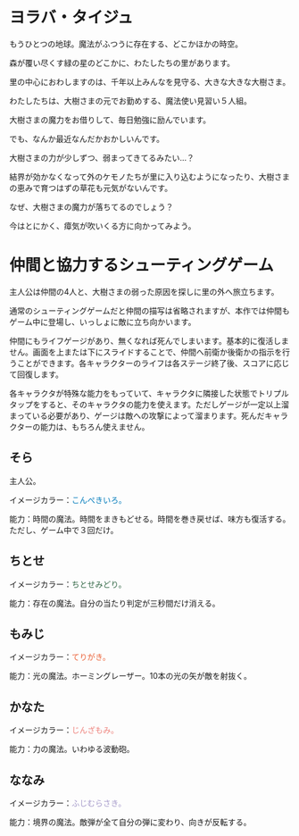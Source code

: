 # ヨラバ・タイジュ

もうひとつの地球。魔法がふつうに存在する、どこかほかの時空。

森が覆い尽くす緑の星のどこかに、わたしたちの里があります。

里の中心におわしますのは、千年以上みんなを見守る、大きな大きな大樹さま。

わたしたちは、大樹さまの元でお勤めする、魔法使い見習い５人組。

大樹さまの魔力をお借りして、毎日勉強に励んでいます。

でも、なんか最近なんだかおかしいんです。

大樹さまの力が少しずつ、弱まってきてるみたい…？

結界が効かなくなって外のケモノたちが里に入り込むようになったり、大樹さまの恵みで育つはずの草花も元気がないんです。

なぜ、大樹さまの魔力が落ちてるのでしょう？

今はとにかく、瘴気が吹いくる方に向かってみよう。

# 仲間と協力するシューティングゲーム

主人公は仲間の4人と、大樹さまの弱った原因を探しに里の外へ旅立ちます。

通常のシューティングゲームだと仲間の描写は省略されますが、本作では仲間もゲーム中に登場し、いっしょに敵に立ち向かいます。

仲間にもライフゲージがあり、無くなれば死んでしまいます。基本的に復活しません。画面を上または下にスライドすることで、仲間へ前衛か後衛かの指示を行うことができます。各キャラクターのライフは各ステージ終了後、スコアに応じて回復します。

各キャラクタが特殊な能力をもっていて、キャラクタに隣接した状態でトリプルタップをすると、そのキャラクタの能力を使えます。ただしゲージが一定以上溜まっている必要があり、ゲージは敵への攻撃によって溜まります。死んだキャラクターの能力は、もちろん使えません。

## そら

主人公。

イメージカラー：<span style="color: #007bbb;">こんぺきいろ。</span>

能力：時間の魔法。時間をまきもどせる。時間を巻き戻せば、味方も復活する。ただし、ゲーム中で３回だけ。

## ちとせ

イメージカラー：<span style="color: #316745;">ちとせみどり。</span>

能力：存在の魔法。自分の当たり判定が三秒間だけ消える。

## もみじ

イメージカラー：<span style="color: #eb6238">てりがき。</span>

能力：光の魔法。ホーミングレーザー。10本の光の矢が敵を射抜く。

## かなた

イメージカラー：<span style="color: #ee827c;">じんざもみ。</span>

能力：力の魔法。いわゆる波動砲。

## ななみ

イメージカラー：<span style="color: #a59aca;">ふじむらさき。</span>

能力：境界の魔法。敵弾が全て自分の弾に変わり、向きが反転する。
